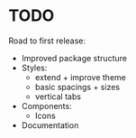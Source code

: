 # TODO

Road to first release:

- Improved package structure
- Styles:
  - extend + improve theme
  - basic spacings + sizes
  - vertical tabs
- Components:
  - Icons
- Documentation
